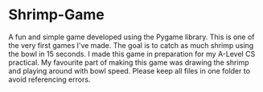# Shrimp-Game
A fun and simple game developed using the Pygame library. This is one of the very first games I've made. The goal is to catch as much shrimp using the bowl in 15 seconds. I made this game in preparation for my A-Level CS practical. My favourite part of making this game was drawing the shrimp and playing around with bowl speed.
Please keep all files in one folder to avoid referencing errors.
